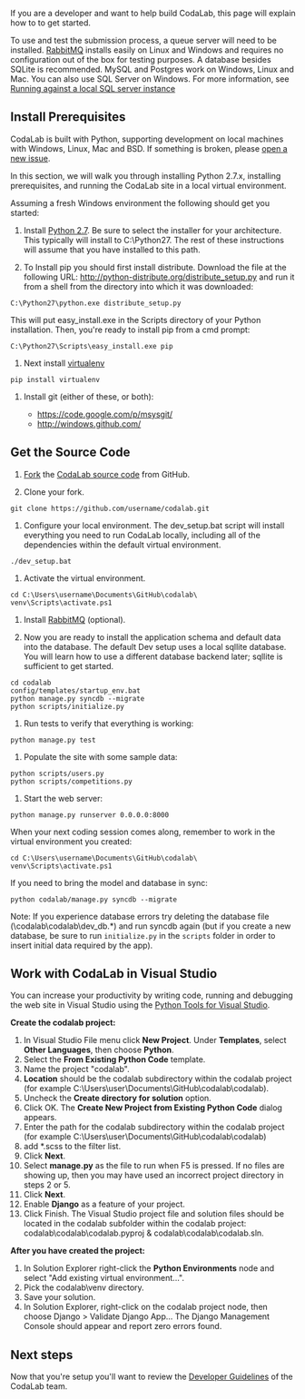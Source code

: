 If you are a developer and want to help build CodaLab, this page will explain how to to get started.

To use and test the submission process, a queue server will need to be installed. [RabbitMQ](http://www.rabbitmq.com/download.html) installs easily on Linux and Windows and requires no configuration out of the box for testing purposes. A database besides SQLite is recommended. MySQL and Postgres work on Windows, Linux and Mac. You can also use SQL Server on Windows. For more information, see [Running against a local SQL server instance](https://github.com/codalab/codalab/wiki/Test:-Running-against-a-local-SQL-server-instance)

## Install Prerequisites

CodaLab is built with Python, supporting development on local machines with Windows, Linux, Mac and BSD. If something is broken, please [open a new issue](https://github.com/codalab/codalab/issues?state=open).

In this section, we will walk you through installing Python 2.7.x, installing prerequisites, and running the CodaLab site in a local virtual environment.

Assuming a fresh Windows environment the following should get you started:

1. Install [Python 2.7](http://www.python.org/getit/). Be sure to select the installer for your architecture. This typically will install to C:\Python27. The rest of these instructions will assume that you have installed to this path.

1. To Install pip you should first install distribute. Download the file at the following URL:
   http://python-distribute.org/distribute_setup.py and run it from a shell from the directory into which it was downloaded:
```
C:\Python27\python.exe distribute_setup.py
```
This will put easy_install.exe in the Scripts directory of your Python installation. Then, you're ready to install pip from a cmd prompt:
```
C:\Python27\Scripts\easy_install.exe pip
```

1. Next install [virtualenv](http://www.virtualenv.org/)
```
pip install virtualenv
```

1. Install git (either of these, or both):

   * https://code.google.com/p/msysgit/
   * http://windows.github.com/

## Get the Source Code

1. [Fork](https://help.github.com/articles/fork-a-repo) the [CodaLab source code](https://github.com/codalab/codalab) from GitHub.

1. Clone your fork.
```
git clone https://github.com/username/codalab.git
```

1. Configure your local environment. The dev_setup.bat script will install everything you need to run CodaLab locally, including all of the dependencies within the default virtual environment.
```
./dev_setup.bat
```

1. Activate the virtual environment.
```
cd C:\Users\username\Documents\GitHub\codalab\
venv\Scripts\activate.ps1
```

1. Install [RabbitMQ](http://www.rabbitmq.com/download.html) (optional).

1. Now you are ready to install the application schema and default data into the database. The default Dev setup uses a local sqllite database. You will learn how to use a different database backend later; sqllite is sufficient to get started. 
```
cd codalab
config/templates/startup_env.bat
python manage.py syncdb --migrate
python scripts/initialize.py
```

1. Run tests to verify that everything is working:
```
python manage.py test
```

1. Populate the site with some sample data:
```        
python scripts/users.py
python scripts/competitions.py
```

1. Start the web server:
```
python manage.py runserver 0.0.0.0:8000
```

When your next coding session comes along, remember to work in the virtual environment you created:
```
cd C:\Users\username\Documents\GitHub\codalab\
venv\Scripts\activate.ps1
```

If you need to bring the model and database in sync:
```
python codalab/manage.py syncdb --migrate
```
Note: If you experience database errors try deleting the database file (\codalab\codalab\dev_db.*) and run syncdb again (but if you create a new database, be sure to run `initialize.py` in the `scripts` folder in order to insert initial data required by the app).

## Work with CodaLab in Visual Studio

You can increase your productivity by writing code, running and debugging the web site in Visual Studio using the [Python Tools for Visual Studio](https://pytools.codeplex.com/). 

**Create the codalab project:**

1. In Visual Studio File menu click **New Project**. Under **Templates**, select **Other Languages**, then choose **Python**.
1. Select the **From Existing Python Code** template.
1. Name the project "codalab".
1. **Location** should be the codalab subdirectory within the codalab project (for example C:\Users\user\Documents\GitHub\codalab\codalab).
1. Uncheck the **Create directory for solution** option.
1. Click OK. The **Create New Project from Existing Python Code** dialog appears.
1. Enter the path for the codalab subdirectory within the codalab project (for example C:\Users\user\Documents\GitHub\codalab\codalab)
1. add *.scss to the filter list.
1. Click **Next**.
1. Select **manage.py** as the file to run when F5 is pressed. If no files are showing up, then you may have used an incorrect project directory in steps 2 or 5.
1. Click **Next**.
1. Enable **Django** as a feature of your project.
1. Click Finish. The Visual Studio project file and solution files should be located in the codalab subfolder within the codalab project: codalab\codalab\codalab.pyproj & codalab\codalab\codalab.sln.

**After you have created the project:**

1. In Solution Explorer right-click the **Python Environments** node and select "Add existing virtual environment...".
1. Pick the codalab\venv directory.
1. Save your solution.
1. In Solution Explorer, right-click on the codalab project node, then choose Django > Validate Django App... The Django Management Console should appear and report zero errors found.

## Next steps

Now that you're setup you'll want to review the [Developer Guidelines](https://github.com/codalab/codalab/wiki/Dev:-Developer-Guidelines) of the CodaLab team.